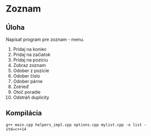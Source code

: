 # Zoznam

## Úloha

Napísať program pre zoznam - menu.

1. Pridaj na koniec
2. Pridaj na začiatok
3. Pridaj na poziciu
4. Zobraz zoznam
5. Odober z pozicie
6. Odober číslo
7. Odober párne
8. Zotrieď
9. Otoč poradie
10. Odstráň duplicity


## Kompilácia

```
g++ main.cpp helpers_impl.cpp options.cpp mylist.cpp -o list -std=c++14
```